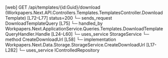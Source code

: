 [web] GET /api/templates/{id:Guid}/download  (Workpapers.Next.API.Controllers.Templates.TemplatesController.DownloadTemplate)  [L72–L77] status=200
  └─ sends_request DownloadTemplateQuery [L75]
    └─ handled_by Workpapers.Next.ApplicationService.Queries.Templates.DownloadTemplateQueryHandler.Handle [L24–L60]
      └─ uses_service StorageService
        └─ method CreateDownloadUrl [L58]
          └─ implementation Workpapers.Next.Data.Storage.StorageService.CreateDownloadUrl [L17-L282]
      └─ uses_service IControlledRepository<Template>
        └─ method ReadQuery [L45]
          └─ ... (no implementation details available)
      └─ uses_service RequestProcessor
        └─ method ProcessAsync [L57]
          └─ implementation Workpapers.Next.Services.Features.Requests.RequestProcessor.ProcessAsync [L9-L32]
            └─ constructs RequestProcessorWrapper<TRequest,TResult>
            └─ resolves IPipelineBehavior<TRequest,TResult> chain
            └─ invokes IAsyncRequestHandler<TRequest,TResult>.Handle
      └─ uses_storage StorageService.CreateDownloadUrl [L58]

